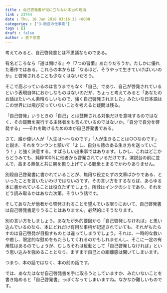 ```yaml
---
title : 自己啓発書が役に立たない本当の理由
link : 23744
date : Thu, 18 Jan 2018 03:16:32 +0000
categories : ["3-叛逆の仕事術"]
tags : []
draft : false
author : 倉下忠憲
---
```


考えてみると、自己啓発書とは不思議なものである。

有名どころなら『道は開ける』や『7つの習慣』あたりだろうか。たしかに優れた著作ではある。これらの本からは「なるほど、そうやって生きていけばいいのか」と啓発されることも少なくはないだろう。

そこで高ぶっているのは言うまでもなく「自己」であり、自己が啓発されているという表現自体におかしなものはないのだが、ちょっと考えてみると「あなたのお話はたいへん素晴らしいもので、強く自己啓発されました」みたいな日本語はこの世界には飛び交っていないことを考えると疑問は残る。

「自己啓発」いうときの「自己」とは鼓舞される対象だけを意味するのではなく、その鼓舞を実行する主体者をも含んでいるのではないか。「自分で自分を啓発する」──それを助けるための本が自己啓発書である。

さて、誰か偉い人が「人生は〜〜なのです」「人が生きることは○○なのです」と説き、それをウンウンと頷いて「よし、自分も徳のある生き方を送っていこう！」と強く決意する。すばらしい出来事ではあります。しかし、これはどこからどうみても、純粋100%に他者から啓発されているだけです。演説台の前に並んで、高まる熱気と共に腕を振り上げている聴衆とまるでかわりありません。

別段自己啓発書に書かれていることが、無用な役立たずの文章ばかりである、といったことを言いたいわけではないのです。その言い方をするならば、あらゆる本に書かれていることは役立たずでしょう。所詮はインクのシミであり、それをどう読み取るかはあなた次第。そういう話です。

そしてあなたが他者から啓発されることを望んでいる限りにおいて、自己啓発書は自己啓発書足りうることはありません。必然的にそうなります。

別の言い方をしましょう。あなたが外的要因から「自己啓発しなければ」と思い込んでいるのなら、本にどれだけ有用な事柄が記述されていても、それがもたらすのは自己啓発が目指すものとは違ってしまうでしょう。それは、一時的な救いや癒し、限定的な慰めをもたらしてくれるのかもしれませんし、そこに一定の有用性はあるのでしょうが、むしろそれは反動として「自己啓発しなければ」という思い込みを強めることとなり、ますます自己との距離感は開いてしまいます。

つまり、本の話ではなく、本の前の話です。

では、あなたはなぜ自己啓発書を手に取ろうとしていますか、みたいないことを書き始めると「自己啓発書」っぽくなってしまいますね。なかなか難しいものです。